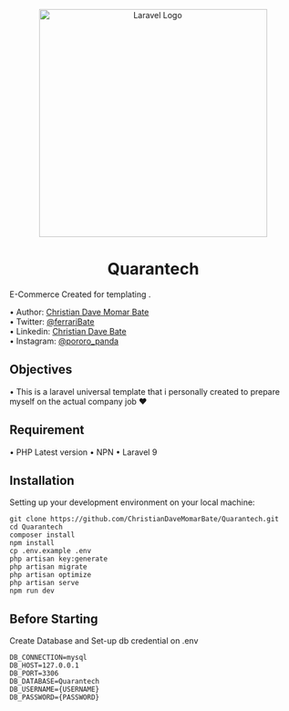 <p align="center"><a href="https://laravel.com" target="_blank"><img src="https://raw.githubusercontent.com/laravel/art/master/logo-lockup/5%20SVG/2%20CMYK/1%20Full%20Color/laravel-logolockup-cmyk-red.svg" width="400" alt="Laravel Logo"></a></p>

<h1 align="center">Quarantech</h1>

<p align="justify">E-Commerce Created for templating .</p>
•   Author: <a href="https://www.facebook.com/mythsdev"> Christian Dave Momar Bate </a> <br>
•   Twitter: <a href="https://twitter.com/ferrariBate"> @ferrariBate </a> <br>
•   Linkedin: <a href="https://www.linkedin.com/in/christian-dave-bate-58b838246/"> Christian Dave Bate </a> <br>
•   Instagram: <a href="https://www.instagram.com/pororo_panda/"> @pororo_panda </a> <br>

## Objectives
•   This is a laravel universal template that i personally created to prepare myself on the actual company job ♥<br>

## Requirement
•   PHP Latest version
•   NPN 
•   Laravel 9

## Installation
Setting up your development environment on your local machine:
```
git clone https://github.com/ChristianDaveMomarBate/Quarantech.git
cd Quarantech
composer install
npm install
cp .env.example .env
php artisan key:generate
php artisan migrate
php artisan optimize
php artisan serve
npm run dev
```
## Before Starting

Create Database and Set-up db credential on .env
```
DB_CONNECTION=mysql
DB_HOST=127.0.0.1
DB_PORT=3306
DB_DATABASE=Quarantech
DB_USERNAME={USERNAME}
DB_PASSWORD={PASSWORD}
```
